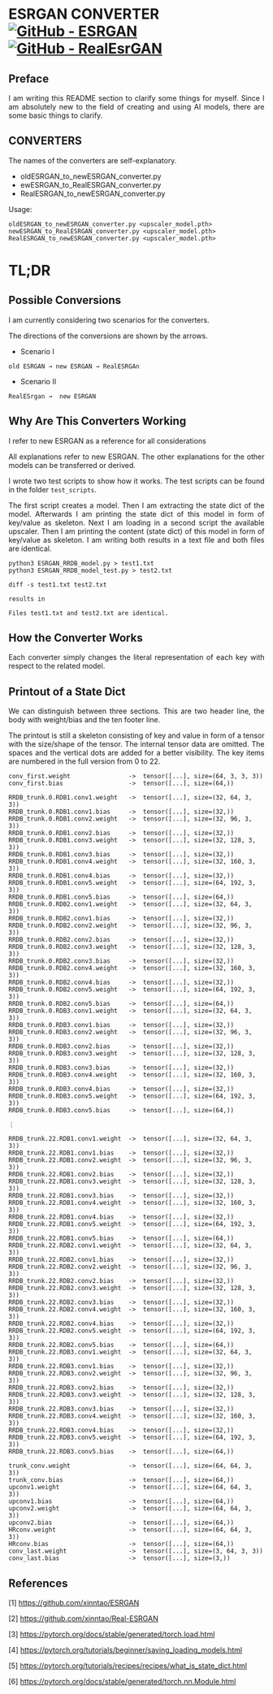 # ESRGAN CONVERTER [![GitHub - ESRGAN](https://img.shields.io/badge/GitHub-ESRGAN-2ea44f)](https://github.com/xinntao/ESRGAN) [![GitHub  - RealEsrGAN](https://img.shields.io/badge/GitHub_-RealESRGAN-9933ff)](https://github.com/xinntao/Real-ESRGAN)

## Preface

<p align="justify">I am writing this README section to clarify some
things for myself. Since I am absolutely new to the field of creating
and using AI models, there are some basic things to clarify.</p>

## CONVERTERS

<p align="justify">The names of the converters are self-explanatory.</p>

- oldESRGAN_to_newESRGAN_converter.py
- ewESRGAN_to_RealESRGAN_converter.py
- RealESRGAN_to_newESRGAN_converter.py

<p align="justify">Usage:</p>

```
oldESRGAN_to_newESRGAN_converter.py <upscaler_model.pth>
newESRGAN_to_RealESRGAN_converter.py <upscaler_model.pth>
RealESRGAN_to_newESRGAN_converter.py <upscaler_model.pth>

```

# TL;DR

## Possible Conversions

<p align="justify">I am currently considering two scenarios for the
converters.</p>

<p align="justify">The directions of the conversions are shown by
the arrows.</p>

+ Scenario I

```
old ESRGAN → new ESRGAN → RealESRGAn
```

+ Scenario II

```
RealESrgan →  new ESRGAN
```

## Why Are This Converters Working

<p align="justify">I refer to new ESRGAN as a 
reference for all considerations</p>

<p align="justify">All explanations refer to new
ESRGAN. The other explanations for the other models 
can be transferred or derived.</p>

<p align="justify">I wrote two test scripts to show
how it works. The test scripts can be found in the 
folder <code>test_scripts</code>.</p>

<p align="justify">The first script creates a model.
Then I am extracting the state dict of the model.
Afterwards I am printing the state dict of this model
in form of key/value as skeleton. Next I am loading
in a second script the available upscaler. Then I am
printing the content (state dict) of this model in
form of key/value as skeleton. I am writing both 
results in a text file and both files are identical.

```
python3 ESRGAN_RRDB_model.py > test1.txt
python3 ESRGAN_RRDB_model_test.py > test2.txt

diff -s test1.txt test2.txt

results in

Files test1.txt and test2.txt are identical.

```

## How the Converter Works

<p align="justify">Each converter simply changes the 
literal representation of each key with respect to the
related model.</p>

## Printout of a State Dict

<p align="justify">We can distinguish between three sections.
This are two header line, the body with weight/bias and the
ten footer line.</p>

<p align="justify">The printout is still a skeleton consisting
of key and value in form of a tensor with the size/shape of the
tensor. The internal tensor data are omitted. The spaces and the
vertical dots are added for a better visibility. The key items
are numbered in the full version from 0 to 22.</p>

```
conv_first.weight                ->  tensor([...], size=(64, 3, 3, 3))
conv_first.bias                  ->  tensor([...], size=(64,))

RRDB_trunk.0.RDB1.conv1.weight   ->  tensor([...], size=(32, 64, 3, 3))
RRDB_trunk.0.RDB1.conv1.bias     ->  tensor([...], size=(32,))
RRDB_trunk.0.RDB1.conv2.weight   ->  tensor([...], size=(32, 96, 3, 3))
RRDB_trunk.0.RDB1.conv2.bias     ->  tensor([...], size=(32,))
RRDB_trunk.0.RDB1.conv3.weight   ->  tensor([...], size=(32, 128, 3, 3))
RRDB_trunk.0.RDB1.conv3.bias     ->  tensor([...], size=(32,))
RRDB_trunk.0.RDB1.conv4.weight   ->  tensor([...], size=(32, 160, 3, 3))
RRDB_trunk.0.RDB1.conv4.bias     ->  tensor([...], size=(32,))
RRDB_trunk.0.RDB1.conv5.weight   ->  tensor([...], size=(64, 192, 3, 3))
RRDB_trunk.0.RDB1.conv5.bias     ->  tensor([...], size=(64,))
RRDB_trunk.0.RDB2.conv1.weight   ->  tensor([...], size=(32, 64, 3, 3))
RRDB_trunk.0.RDB2.conv1.bias     ->  tensor([...], size=(32,))
RRDB_trunk.0.RDB2.conv2.weight   ->  tensor([...], size=(32, 96, 3, 3))
RRDB_trunk.0.RDB2.conv2.bias     ->  tensor([...], size=(32,))
RRDB_trunk.0.RDB2.conv3.weight   ->  tensor([...], size=(32, 128, 3, 3))
RRDB_trunk.0.RDB2.conv3.bias     ->  tensor([...], size=(32,))
RRDB_trunk.0.RDB2.conv4.weight   ->  tensor([...], size=(32, 160, 3, 3))
RRDB_trunk.0.RDB2.conv4.bias     ->  tensor([...], size=(32,))
RRDB_trunk.0.RDB2.conv5.weight   ->  tensor([...], size=(64, 192, 3, 3))
RRDB_trunk.0.RDB2.conv5.bias     ->  tensor([...], size=(64,))
RRDB_trunk.0.RDB3.conv1.weight   ->  tensor([...], size=(32, 64, 3, 3))
RRDB_trunk.0.RDB3.conv1.bias     ->  tensor([...], size=(32,))
RRDB_trunk.0.RDB3.conv2.weight   ->  tensor([...], size=(32, 96, 3, 3))
RRDB_trunk.0.RDB3.conv2.bias     ->  tensor([...], size=(32,))
RRDB_trunk.0.RDB3.conv3.weight   ->  tensor([...], size=(32, 128, 3, 3))
RRDB_trunk.0.RDB3.conv3.bias     ->  tensor([...], size=(32,))
RRDB_trunk.0.RDB3.conv4.weight   ->  tensor([...], size=(32, 160, 3, 3))
RRDB_trunk.0.RDB3.conv4.bias     ->  tensor([...], size=(32,))
RRDB_trunk.0.RDB3.conv5.weight   ->  tensor([...], size=(64, 192, 3, 3))
RRDB_trunk.0.RDB3.conv5.bias     ->  tensor([...], size=(64,))

⋮

RRDB_trunk.22.RDB1.conv1.weight  ->  tensor([...], size=(32, 64, 3, 3))
RRDB_trunk.22.RDB1.conv1.bias    ->  tensor([...], size=(32,))
RRDB_trunk.22.RDB1.conv2.weight  ->  tensor([...], size=(32, 96, 3, 3))
RRDB_trunk.22.RDB1.conv2.bias    ->  tensor([...], size=(32,))
RRDB_trunk.22.RDB1.conv3.weight  ->  tensor([...], size=(32, 128, 3, 3))
RRDB_trunk.22.RDB1.conv3.bias    ->  tensor([...], size=(32,))
RRDB_trunk.22.RDB1.conv4.weight  ->  tensor([...], size=(32, 160, 3, 3))
RRDB_trunk.22.RDB1.conv4.bias    ->  tensor([...], size=(32,))
RRDB_trunk.22.RDB1.conv5.weight  ->  tensor([...], size=(64, 192, 3, 3))
RRDB_trunk.22.RDB1.conv5.bias    ->  tensor([...], size=(64,))
RRDB_trunk.22.RDB2.conv1.weight  ->  tensor([...], size=(32, 64, 3, 3))
RRDB_trunk.22.RDB2.conv1.bias    ->  tensor([...], size=(32,))
RRDB_trunk.22.RDB2.conv2.weight  ->  tensor([...], size=(32, 96, 3, 3))
RRDB_trunk.22.RDB2.conv2.bias    ->  tensor([...], size=(32,))
RRDB_trunk.22.RDB2.conv3.weight  ->  tensor([...], size=(32, 128, 3, 3))
RRDB_trunk.22.RDB2.conv3.bias    ->  tensor([...], size=(32,))
RRDB_trunk.22.RDB2.conv4.weight  ->  tensor([...], size=(32, 160, 3, 3))
RRDB_trunk.22.RDB2.conv4.bias    ->  tensor([...], size=(32,))
RRDB_trunk.22.RDB2.conv5.weight  ->  tensor([...], size=(64, 192, 3, 3))
RRDB_trunk.22.RDB2.conv5.bias    ->  tensor([...], size=(64,))
RRDB_trunk.22.RDB3.conv1.weight  ->  tensor([...], size=(32, 64, 3, 3))
RRDB_trunk.22.RDB3.conv1.bias    ->  tensor([...], size=(32,))
RRDB_trunk.22.RDB3.conv2.weight  ->  tensor([...], size=(32, 96, 3, 3))
RRDB_trunk.22.RDB3.conv2.bias    ->  tensor([...], size=(32,))
RRDB_trunk.22.RDB3.conv3.weight  ->  tensor([...], size=(32, 128, 3, 3))
RRDB_trunk.22.RDB3.conv3.bias    ->  tensor([...], size=(32,))
RRDB_trunk.22.RDB3.conv4.weight  ->  tensor([...], size=(32, 160, 3, 3))
RRDB_trunk.22.RDB3.conv4.bias    ->  tensor([...], size=(32,))
RRDB_trunk.22.RDB3.conv5.weight  ->  tensor([...], size=(64, 192, 3, 3))
RRDB_trunk.22.RDB3.conv5.bias    ->  tensor([...], size=(64,))

trunk_conv.weight                ->  tensor([...], size=(64, 64, 3, 3))
trunk_conv.bias                  ->  tensor([...], size=(64,))
upconv1.weight                   ->  tensor([...], size=(64, 64, 3, 3))
upconv1.bias                     ->  tensor([...], size=(64,))
upconv2.weight                   ->  tensor([...], size=(64, 64, 3, 3))
upconv2.bias                     ->  tensor([...], size=(64,))
HRconv.weight                    ->  tensor([...], size=(64, 64, 3, 3))
HRconv.bias                      ->  tensor([...], size=(64,))
conv_last.weight                 ->  tensor([...], size=(3, 64, 3, 3))
conv_last.bias                   ->  tensor([...], size=(3,))
```

## References

[1] https://github.com/xinntao/ESRGAN

[2] https://github.com/xinntao/Real-ESRGAN

[3] https://pytorch.org/docs/stable/generated/torch.load.html

[4] https://pytorch.org/tutorials/beginner/saving_loading_models.html

[5] https://pytorch.org/tutorials/recipes/recipes/what_is_state_dict.html

[6] https://pytorch.org/docs/stable/generated/torch.nn.Module.html
